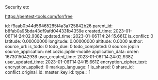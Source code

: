 Security etc

https://pentest-tools.com/for/free

id: f9aab0b44d56465285f4a3a725842b26
parent_id: b8fab0a95bda43df9afd044331b4359e
created_time: 2023-01-06T14:24:02.938Z
updated_time: 2023-01-06T14:24:15.661Z
is_conflict: 0
latitude: 0.00000000
longitude: 0.00000000
altitude: 0.0000
author: 
source_url: 
is_todo: 0
todo_due: 0
todo_completed: 0
source: joplin
source_application: net.cozic.joplin-mobile
application_data: 
order: 1673015042936
user_created_time: 2023-01-06T14:24:02.938Z
user_updated_time: 2023-01-06T14:24:15.661Z
encryption_cipher_text: 
encryption_applied: 0
markup_language: 1
is_shared: 0
share_id: 
conflict_original_id: 
master_key_id: 
type_: 1